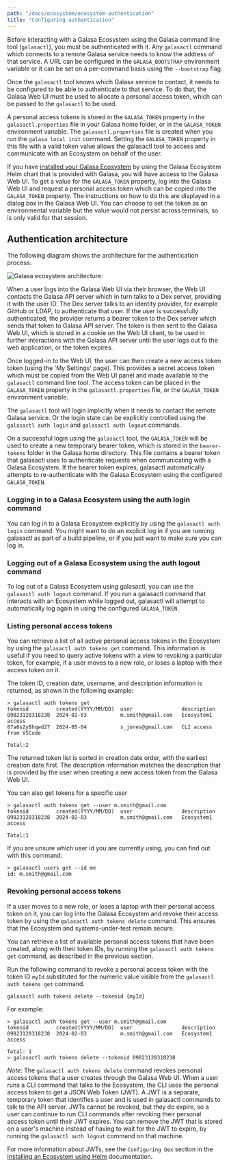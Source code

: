 ```yaml
---
path: "/docs/ecosystem/ecosystem-authentication"
title: "Configuring authentication"
---
```


Before interacting with a Galasa Ecosystem using the Galasa command line tool (`galasactl`), you must be authenticated with it. Any `galasactl` command which connects to a remote Galasa service needs to know the address of that service. A URL can be configured in the  `GALASA_BOOTSTRAP` environment variable or it can be set on a per-command basis using the `--bootstrap` flag.

Once the `galasactl` tool knows which Galasa service to contact, it needs to be configured to be able to authenticate to that service.
To do that, the Galasa Web UI must be used to allocate a personal access token, which can be passed to the `galasactl` to be used.

A personal access tokens is stored in the `GALASA_TOKEN` property in the `galasactl.properties` file in your Galasa home folder, or in the `GALASA_TOKEN` environment variable. The `galasactl.properties` file is created when you run the `galasa local init` command. Setting the `GALASA_TOKEN` property in this file with a valid token value allows the galasactl tool to access and communicate with an Ecosystem on behalf of the user.

If you have [installed your Galasa Ecosystem](../ecosystem/ecosystem-installing-k8s) by using the Galasa Ecosystem Helm chart that is provided with Galasa, you will have access to the Galasa Web UI. To get a value for the `GALASA_TOKEN` property, log into the Galasa Web UI and request a personal access token which can be copied into the `GALASA_TOKEN` property. The instructions on how to do this are displayed in a dialog box in the Galasa Web UI. You can choose to set the token as an environmental variable but the value would not persist across terminals, so is only valid for that session.

## Authentication architecture

The following diagram shows the architecture for the authentication process:

![Galasa ecosystem architecture:](ecosystem-cluster-auth.svg)


When a user logs into the Galasa Web UI via their browser, the Web UI contacts the Galasa API server which in turn talks to a Dex server, providing it with the user ID. The Dex server talks to an identity provider, for example GitHub or LDAP, to authenticate that user. If the user is successfully authenticated, the provider returns a bearer token to the Dex server which sends that token to Galasa API server. The token is then sent to the Galasa Web UI, which is stored in a cookie on the Web UI client, to be used in further interactions with the Galasa API server until the user logs out fo the web application, or the token expires.

Once logged-in to the Web UI, the user can then create a new access token token (using the 'My Settings' page). This provides a secret access token which must be copied from the Web UI panel and made available to the `galasactl` command line tool. The access token can be placed in the `GALASA_TOKEN` property in the `galasactl.properties` file, or the `GALASA_TOKEN` environment variable.

The `galasactl` tool will login implicitly when it needs to contact the remote Galasa service. Or the login state can be explicitly controlled using the `galasactl auth login` and `galasactl auth logout` commands.

On a successful login using the `galasactl` tool, the `GALASA_TOKEN` will be used to create a new temporary bearer token, which is stored in the `bearer-tokens` folder in the Galasa home directory. This file contains a bearer token that galasactl uses to authenticate requests when communicating with a Galasa Ecosystem. If the bearer token expires, galasactl automatically attempts to re-authenticate with the Galasa Ecosystem using the configured `GALASA_TOKEN`.


### Logging in to a Galasa Ecosystem using the auth login command

You can log in to a Galasa Ecosystem explicitly by using the `galasactl auth login` command. You might want to do an explicit log in if you are running galasactl as part of a build pipeline, or if you just want to make sure you can log in.


### Logging out of a Galasa Ecosystem using the auth logout command

To log out of a Galasa Ecosystem using galasactl, you can use the `galasactl auth logout` command. If you run a galasactl command that interacts with an Ecosystem while logged out, galasactl will attempt to automatically log again in using the configured `GALASA_TOKEN`.


### Listing personal access tokens

You can retrieve a list of all active personal access tokens in the Ecosystem by using the `galasactl auth tokens get` command. This information is useful if you need to query active tokens with a view to revoking a particular token, for example, if a user moves to a new role, or loses a laptop with their access token on it.

The token ID, creation date, username, and description information is returned, as shown in the following example:

```console
> galasactl auth tokens get 
tokenid         created(YYYY/MM/DD)  user                description
09823128318238  2024-02-03           m.smith@gmail.com   Ecosystem1 access 
87a6s2y8hqwd27  2024-05-04           s_jones@gmail.com   CLI access from VSCode

Total:2
```

The returned token list is sorted in creation date order, with the earliest creation date first. The description information matches the description that is provided by the user when creating a new access token from the Galasa Web UI.

You can also get tokens for a specific user

```
> galasactl auth tokens get --user m.smith@gmail.com
tokenid         created(YYYY/MM/DD)  user                description
09823128318238  2024-02-03           m.smith@gmail.com   Ecosystem1 access 

Total:1
```

If you are unsure which user id you are currently using, you can find out with this command:
```
> galasactl users get --id me  
id: m.smith@gmail.com
```

### Revoking personal access tokens

If a user moves to a new role, or loses a laptop with their personal access token on it, you can log into the Galasa Ecosystem and revoke their access token by using the `galasactl auth tokens delete` command. This ensures that the Ecosystem and systems-under-test remain secure.

You can retrieve a list of available personal access tokens that have been created, along with their token IDs, by running the `galasactl auth tokens get` command, as described in the previous section. 


Run the following command to revoke a personal access token with the token ID `myId` substituted for the numeric value visible from the `galasactl auth tokens get` command.

```
galasactl auth tokens delete --tokenid {myId}
```

For example:
```
> galasactl auth tokens get --user m.smith@gmail.com
tokenid         created(YYYY/MM/DD)  user                description
09823128318238  2024-02-03           m.smith@gmail.com   Ecosystem1 access 

Total: 1
> galasactl auth tokens delete --tokenid 09823128318238
```

*Note:* The `galasactl auth tokens delete` command revokes personal access tokens that a user creates through the Galasa Web UI. When a user runs a CLI command that talks to the Ecosystem, the CLI uses the personal access token to get a JSON Web Token (JWT). A JWT is a separate, temporary token that identifies a user and is used in galasactl commands to talk to the API server. JWTs cannot be revoked, but they do expire, so a user can continue to run CLI commands after revoking their personal access token until their JWT expires. You can remove the JWT that is stored on a user's machine instead of having to wait for the JWT to expire, by running the `galasactl auth logout` command on that machine.

For more information about JWTs, see the `Configuring Dex` section in the [Installing an Ecosystem using Helm](ecosystem-installing-k8s) documentation.







